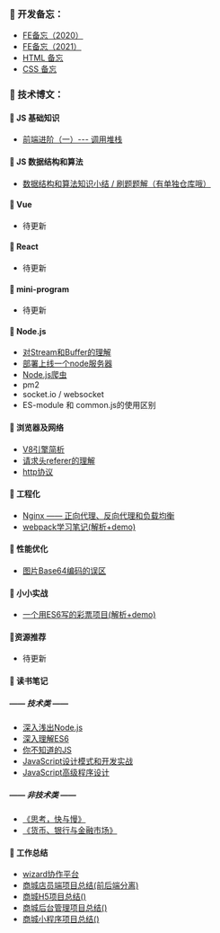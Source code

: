 ### :memo: 开发备忘：

* [FE备忘（2020）](https://github.com/xszi/blog/issues/7)
* [FE备忘（2021）](https://github.com/xszi/blog/issues/7)
* [HTML 备忘](https://github.com/xszi/blog/issues/16)
* [CSS 备忘](https://github.com/xszi/blog/issues/6)

### :memo: 技术博文：

#### :seedling: JS 基础知识

* [前端进阶（一）--- 调用堆栈](https://juejin.im/post/5bfb4af1e51d4574b133d1e3)

#### :seedling: JS 数据结构和算法

* [数据结构和算法知识小结 / 刷题题解（有单独仓库哦）](https://github.com/xszi/fe-interview/tree/master/algorithm)

#### :seedling: Vue

* 待更新

#### :seedling: React

* 待更新

#### :seedling: mini-program

* 待更新

#### :seedling: Node.js
* [对Stream和Buffer的理解](https://github.com/xszi/blog/issues/5)
* [部署上线一个node服务器](https://juejin.im/post/6844904002732343304)
* [Node.js爬虫](https://github.com/xszi/node/issues/19)
* pm2
* socket.io / websocket
* ES-module 和 common.js的使用区别

#### :seedling: 浏览器及网络

* [V8引擎简析](https://juejin.im/post/5e0d40326fb9a0483e475543)
* [请求头referer的理解](https://github.com/xszi/blog/issues/3)
* [http协议](https://github.com/xszi/node/issues/13)

#### :seedling: 工程化
* [Nginx —— 正向代理、反向代理和负载均衡](https://github.com/xszi/node/issues/12)
* [webpack学习笔记(解析+demo)](https://github.com/xszi/webpack-demo)

#### :seedling: 性能优化

* [图片Base64编码的误区](https://github.com/xszi/blog/issues/2)

#### :seedling: 小小实战

* [一个用ES6写的彩票项目(解析+demo)](https://github.com/xszi/ES6-lottery)

#### :seedling:资源推荐

* 待更新

#### :seedling: 读书笔记

##### —— 技术类 ——

* [深入浅出Node.js](https://github.com/xszi/node-note)
* [深入理解ES6](https://github.com/xszi/ES6)
* [你不知道的JS](https://github.com/xszi/you-dont-kown-js)
* [JavaScript设计模式和开发实战](https://github.com/xszi/js-design-mode)
* [JavaScript高级程序设计](https://github.com/xszi/js-advanced)

##### —— 非技术类 ——

* [《思考，快与慢》](https://github.com/xszi/blog/issues/4)
* [《货币、银行与金融市场》](https://github.com/xszi/blog/issues/8)

#### :seedling: 工作总结

* [wizard协作平台](https://github.com/xszi/blog/issues/11)
* [商城店员端项目总结(前后端分离)](https://github.com/xszi/blog/blob/master/work/clerk.md)
* [商城H5项目总结()](https://github.com/xszi/blog/)
* [商城后台管理项目总结()](https://github.com/xszi/blog/)
* [商城小程序项目总结()](https://github.com/xszi/blog/)

